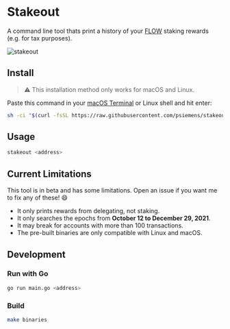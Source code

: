 # Stakeout

A command line tool thats print a history of your [FLOW](https://www.onflow.org/) staking rewards (e.g. for tax purposes).

![stakeout](https://user-images.githubusercontent.com/2547035/159144228-6513287c-3937-4cd4-b7da-27a919cbc982.gif)

## Install

> :warning: This installation method only works for macOS and Linux.

Paste this command in your [macOS Terminal](https://support.apple.com/en-ca/guide/terminal/apd5265185d-f365-44cb-8b09-71a064a42125/mac) or Linux shell and hit enter:

```sh
sh -ci "$(curl -fsSL https://raw.githubusercontent.com/psiemens/stakeout/main/install.sh)"
```

## Usage

```sh
stakeout <address>
```

## Current Limitations

This tool is in beta and has some limitations. Open an issue if you want me to fix any of these! :smile:

- It only prints rewards from delegating, not staking.
- It only searches the epochs from **October 12 to December 29, 2021**.
- It may break for accounts with more than 100 transactions.
- The pre-built binaries are only compatible with Linux and macOS.

## Development

### Run with Go

```sh
go run main.go <address>
```

### Build

```sh
make binaries
```
